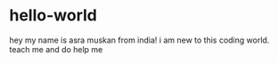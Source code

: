 # hello-world
hey my name is asra muskan
from india! i am new to this coding world.
teach me and do help me

